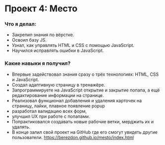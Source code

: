 # Проект 4: Место

### Что я делал:
* Закрепил знания по вёрстке.
* Освоил базу JS.
* Узнал, как управлять HTML и CSS с помощью JavaScript.
* Научился исправлять ошибки в JavaScript.
### Какие навыки я получил?
* Впервые задействовал знания сразу о трёх технологиях: HTML, CSS и JavaScript.
* Создал адаптивную страницу в тренажёре.
* Запрограммируете на JavaScript открытие и закрытие попапа, а ещё редактирование информации на странице.
* Реализовал функционал добавления и удаления карточек на страницу, лайки, плавное появление popup
* разработал валидацию всех форм,
* улучшил UX при работе с попапами.
* Попрактиковался создавать новые рабочие ветки, мерджить их и удалять. 
* В конце залил свой проект на GitHub где его смогут увидеть другие пользователи. https://berezdon.github.io/mesto/index.html
